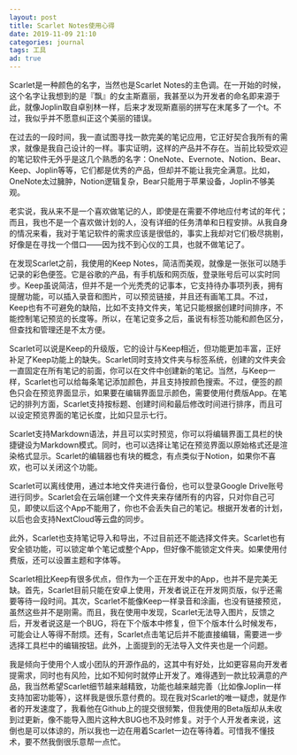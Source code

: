 ```yaml
---
layout: post
title: Scarlet Notes使用心得
date: 2019-11-09 21:10
categories: journal
tags: 工具
ad: true
---
```


Scarlet是一种颜色的名字，当然也是Scarlet Notes的主色调。在一开始的时候，这个名字让我想到的是『飘』的女主斯嘉丽，我甚至以为开发者的命名即来源于此，就像Joplin取自卓别林一样，后来才发现斯嘉丽的拼写在末尾多了一个t。不过，我似乎并不愿意纠正这个美丽的错误。

在过去的一段时间，我一直试图寻找一款完美的笔记应用，它正好契合我所有的需求，就像是我自己设计的一样。事实证明，这样的产品并不存在。当前比较受欢迎的笔记软件无外乎是这几个熟悉的名字：OneNote、Evernote、Notion、Bear、Keep、Joplin等等，它们都是优秀的产品，但却并不能让我完全满意。比如，OneNote太过臃肿，Notion逻辑复杂，Bear只能用于苹果设备，Joplin不够美观。

老实说，我从来不是一个喜欢做笔记的人，即使是在需要不停地应付考试的年代；而且，我也不是一个喜欢做计划的人，没有详细的任务清单和日程安排。从我自身的情况来看，我对于笔记软件的需求应该是很低的，事实上我却对它们极尽挑剔，好像是在寻找一个借口——因为找不到心仪的工具，也就不做笔记了。

在发现Scarlet之前，我使用的Keep Notes，简洁而美观，就像是一张张可以随手记录的彩色便签。它是谷歌的产品，有手机版和网页版，登录账号后可以实时同步。Keep虽说简洁，但并不是一个光秃秃的记事本，它支持待办事项列表，拥有提醒功能，可以插入录音和图片，可以预览链接，并且还有画笔工具。不过，Keep也有不可避免的缺陷，比如不支持文件夹，笔记只能根据创建时间排序，不能控制笔记预览的长度等。所以，在笔记变多之后，虽说有标签功能和颜色区分，但查找和管理还是不太方便。

Scarlet可以说是Keep的升级版，它的设计与Keep相近，但功能更加丰富，正好补足了Keep功能上的缺失。Scarlet同时支持文件夹与标签系统，创建的文件夹会一直固定在所有笔记的前面，你可以在文件中创建新的笔记。当然，与Keep一样，Scarlet也可以给每条笔记添加颜色，并且支持按颜色搜索。不过，便签的颜色只会在预览界面显示，如果要在编辑界面显示颜色，需要使用付费版App。在笔记的排列方面，Scarlet支持按标题、创建时间和最后修改时间进行排序，而且可以设定预览界面的笔记长度，比如只显示七行。

Scarlet支持Markdown语法，并且可以实时预览，你可以将编辑界面工具栏的快捷键设为Markdown模式。同时，也可以选择让笔记在预览界面以原始格式还是渲染格式显示。Scarlet的编辑器也有块的概念，有点类似于Notion，如果你不喜欢，也可以关闭这个功能。

Scarlet可以离线使用，通过本地文件夹进行备份，也可以登录Google Drive账号进行同步。Scarlet会在云端创建一个文件夹来存储所有的内容，只对你自己可见，即使以后这个App不能用了，你也不会丢失自己的笔记。根据开发者的计划，以后也会支持NextCloud等云盘的同步。

此外，Scarlet也支持笔记导入和导出，不过目前还不能选择文件夹。Scarlet也有安全锁功能，可以锁定单个笔记或整个App，但好像不能锁定文件夹。如果使用付费版，还可以设置主题和字体等。

Scarlet相比Keep有很多优点，但作为一个正在开发中的App，也并不是完美无缺。首先，Scarlet目前只能在安卓上使用，开发者说正在开发网页版，似乎还需要等待一段时间。其次，Scarlet不能像Keep一样录音和涂画，也没有链接预览，虽然这些并不是刚需。而且，我在使用中发现，Scarlet无法导入图片，反馈之后，开发者说这是一个BUG，将在下个版本中修复，但下个版本什么时候发布，可能会让人等得不耐烦。还有，Scarlet点击笔记后并不能直接编辑，需要进一步选择工具栏中的编辑按钮。此外，上面提到的无法导入文件夹也是一个问题。

我是倾向于使用个人或小团队的开源作品的，这其中有好处，比如更容易向开发者提需求，同时也有风险，比如不知何时就停止开发了。难得遇到一款比较满意的产品，我当然希望Scarlet细节越来越精致，功能也越来越完善（比如像Joplin一样支持加密功能等），这样我是很乐意付费的。现在我对Scarlet的唯一疑虑，就是作者的开发速度了，我看他在Github上的提交很频繁，但我使用的Beta版却从未收到过更新，像不能导入图片这种大BUG也不及时修复。对于个人开发者来说，这倒也是可以体谅的，所以我也一边在用着Scarlet一边在等待着。可惜我不懂技术，要不然我倒很乐意帮一点忙。